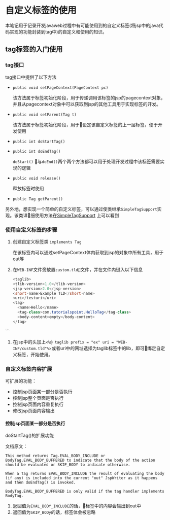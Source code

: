 # 自定义标签的使用

本笔记用于记录开发javaweb过程中有可能使用到的自定义标签(将jsp中的java代码实现的功能封装到tag中)的自定义和使用的知识。

## tag标签的入门使用

### tag接口

tag接口中提供了以下方法

- `public void setPageContext(PageContext pc)`

    该方法属于标签初始化阶段，用于传递调用该标签的jsp的pagecontext对象，并且从pagecontext对象中可以获取到jsp的其他工具用于实现标签的开发。
- `public void setParent(Tag t)`

    该方法属于标签初始化阶段，用于设定该自定义标签的上一层标签，便于开发使用
- `public int doStartTag()`
- `public int doEndTag()`

    `doStart()` 与`doEnd()`两个两个方法都可以用于处理开发过程中该标签需要实现的逻辑
- `public void release()`

    释放标签时使用
- `public Tag getParent()`

另外地，想实现一个简单的自定义标签，可以通过使类继承`SimpleTagSupport`实现。该类详细使用方法在[SimpleTagSupport](https://www.tutorialspoint.com/jsp/jsp_custom_tags.htm)   上可以看到

### 使用自定义标签的步骤

1. 创建自定义标签类 `implements Tag`

    在该标签内可以通过setPageContext体内获取到jsp的对象中所有工具，用于out等

1. 在`WEB-INF`文件旁放置`custom.tld`文件，并在文件内键入以下信息
    ```java
    <taglib>
   <tlib-version>1.0</tlib-version>
   <jsp-version>2.0</jsp-version>
   <short-name>Example TLD</short-name>
   <uri>/testuri</uri>
   <tag>
      <name>Hello</name>
      <tag-class>com.tutorialspoint.HelloTag</tag-class>
      <body-content>empty</body-content>
   </tag>
</taglib>
    ```

1. 在jsp中的头加上`<%@ taglib prefix = "ex" uri = "WEB-INF/custom.tld"%>`或者uri中的网址选择为taglib标签中的lib，即可绑定自定义标签，开始使用。

### 自定义标签内容扩展

可扩展的功能：

- 控制jsp页面某一部分是否执行
- 控制jsp整个页面是否执行
- 控制jsp页面内容重复执行
- 修改jsp页面内容输出

#### 控制jsp页面某一部分是否执行

 doStartTag()的扩展功能

文档原文：

```shell
This method returns Tag.EVAL_BODY_INCLUDE or BodyTag.EVAL_BODY_BUFFERED to indicate that the body of the action should be evaluated or SKIP_BODY to indicate otherwise.

When a Tag returns EVAL_BODY_INCLUDE the result of evaluating the body (if any) is included into the current "out" JspWriter as it happens and then doEndTag() is invoked.

BodyTag.EVAL_BODY_BUFFERED is only valid if the tag handler implements BodyTag.
```

1. 返回值为`EVAL_BODY_INCLUDE`的话，标签中的内容会输出到out中
1. 返回值为`SKIP_BODy`的话，标签体会被忽略
